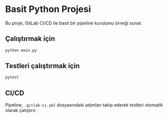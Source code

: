 # Basit Python Projesi

Bu proje, GitLab CI/CD ile basit bir pipeline kurulumu örneği sunar.

## Çalıştırmak için

```bash
python main.py
```

## Testleri çalıştırmak için

```bash
pytest
```

## CI/CD

Pipeline, `.gitlab-ci.yml` dosyasındaki adımları takip ederek testleri otomatik olarak çalıştırır.
